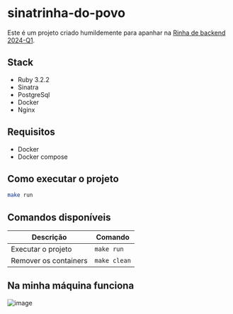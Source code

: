 # sinatrinha-do-povo

Este é um projeto criado humildemente para apanhar na [Rinha de backend 2024-Q1](https://github.com/zanfranceschi/rinha-de-backend-2024-q1).

## Stack
- Ruby 3.2.2
- Sinatra
- PostgreSql
- Docker
- Nginx

## Requisitos
- Docker
- Docker compose

## Como executar o projeto
```bash
make run
```

## Comandos disponíveis
| Descrição | Comando |
|-|-|
| Executar o projeto | `make run` |
| Remover os containers | `make clean` |

## Na minha máquina funciona
![image](https://github.com/davide-almeida/sinatrinha-do-povo/assets/85287720/e92d1a37-7d09-4d81-b9f1-b25d090ba27f)

